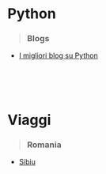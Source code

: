 # Python
> ### Blogs
  * [I migliori blog su Python](python/i_migliori_blog_su_python.md)

<br>
<br>
<br>

# Viaggi
> ### Romania
   * [Sibiu](viaggi/romania/sibiu/sibiu.md)
